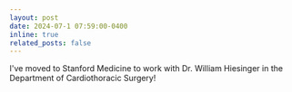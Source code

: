 ```yaml
---
layout: post
date: 2024-07-1 07:59:00-0400
inline: true
related_posts: false
---
```


I've moved to Stanford Medicine to work with Dr. William Hiesinger in the Department of Cardiothoracic Surgery!
